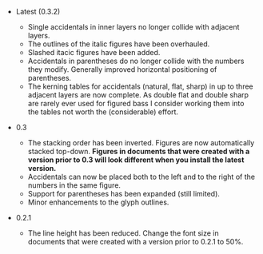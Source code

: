 - Latest (0.3.2)
	- Single accidentals in inner layers no longer collide with adjacent layers.
	- The outlines of the italic figures have been overhauled.
	- Slashed itacic figures have been added.
	- Accidentals in parentheses do no longer collide with the numbers they modify. Generally improved horizontal positioning of parentheses.
	- The kerning tables for accidentals (natural, flat, sharp) in up to three adjacent layers are now complete. As double flat and double sharp are rarely ever used for figured bass I consider working them into the tables not worth the (considerable) effort.
- 0.3
	- The stacking order has been inverted. Figures are now automatically stacked top-down. **Figures in documents that were created with a version prior to 0.3 will look different when you install the latest version.**
	- Accidentals can now be placed both to the left and to the right of the numbers in the same figure.
	- Support for parentheses has been expanded (still limited).
	- Minor enhancements to the glyph outlines.

- 0.2.1
	- The line height has been reduced. Change the font size in documents that were created with a version prior to 0.2.1 to 50%.
